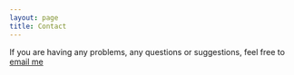 ```yaml
---
layout: page
title: Contact
---
```


If you are having any problems, any questions or suggestions, feel free to [email me](mailto:jackkykokoko@gmail.com)
